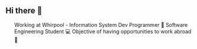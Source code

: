 ## Hi there 👋

<ul>
  Working at Whirpool - Information System Dev Programmer 🚿
  Software Engineering Student 💻
  Objective of having opportunities to work abroad 🌟
  
</ul>
